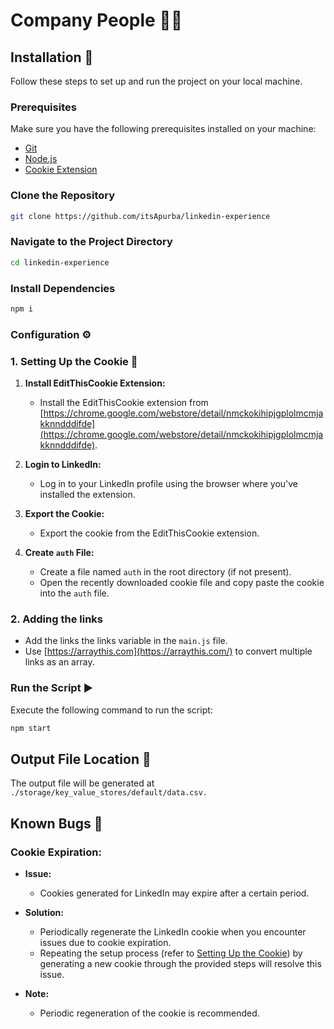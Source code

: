 # Company People 🏢👥

## Installation 🚀

Follow these steps to set up and run the project on your local machine.

### Prerequisites

Make sure you have the following prerequisites installed on your machine:

- [Git](https://git-scm.com/)
- [Node.js](https://nodejs.org/)
- [Cookie Extension](https://chrome.google.com/webstore/detail/nmckokihipjgplolmcmjakknndddifde)

### Clone the Repository

```bash
git clone https://github.com/itsApurba/linkedin-experience
```

### Navigate to the Project Directory

```bash
cd linkedin-experience
```

### Install Dependencies

```bash
npm i
```

### Configuration ⚙️

### 1. Setting Up the Cookie 🍪

1. **Install EditThisCookie Extension:**
   - Install the EditThisCookie extension from [https://chrome.google.com/webstore/detail/nmckokihipjgplolmcmjakknndddifde](https://chrome.google.com/webstore/detail/nmckokihipjgplolmcmjakknndddifde).

2. **Login to LinkedIn:**
   - Log in to your LinkedIn profile using the browser where you've installed the extension.

3. **Export the Cookie:**
   - Export the cookie from the EditThisCookie extension.

4. **Create `auth` File:**
   - Create a file named `auth` in the root directory (if not present).
   - Open the recently downloaded cookie file and copy paste the cookie into the `auth` file.
   

<!-- ### 2. Importing the CSV 📊

1. **LinkedIn URL Format:**
   - The URL format should be `https://www.linkedin.com/company/company-name/`.
   - Obtain this URL by visiting the LinkedIn company profile page.
2. **Move and Rename CSV:**
   - Move the CSV file to the root directory.
   - Rename the CSV file to `data.csv` (refer to the example). -->

### 2. Adding the links

- Add the links the links variable in the `main.js` file.
- Use [https://arraythis.com](https://arraythis.com/) to convert multiple links as an array.

### Run the Script ▶️

Execute the following command to run the script:

```bash
npm start
```

## Output File Location 📂

The output file will be generated at 
```./storage/key_value_stores/default/data.csv.```

## Known Bugs 🐛

### Cookie Expiration:

- **Issue:**
  - Cookies generated for LinkedIn may expire after a certain period.

- **Solution:**
  - Periodically regenerate the LinkedIn cookie when you encounter issues due to cookie expiration.
  - Repeating the setup process (refer to [Setting Up the Cookie](#1-setting-up-the-cookie)) by generating a new cookie through the provided steps will resolve this issue.

- **Note:**
  - Periodic regeneration of the cookie is recommended.

<!-- ## TODOs 📝

1. **Automate Cookie Generation Process:**
   - Implement an automated process for generating the LinkedIn cookie. 
   - Handle captchas that may be encountered during the cookie generation to ensure seamless automation.

2. **Direct CSV Retrieval from Google Sheets:**
   - Develop a feature to directly fetch CSV data from Google Sheets. -->
<!-- 
## Additional Information ℹ️

### Viewing Browser (Non-Headless Mode):

- **Note:**
  - By default, the script runs in headless mode, which means the browser operates in the background without a visible UI to the user.
  - To view the browser in action (note that this may consume more memory), you can modify the configuration in the `main.js` file.

- **Steps:**
  1. Open the `main.js` file.
  2. Locate the configuration setting for headless mode.
  3. Set the value to `false`:
     ```javascript
     // Change this line from true to false
      headless: false;
     ```

- **Caution:**
  - Enabling non-headless mode may impact memory usage, especially when dealing with a large number of browser instances.

--- -->